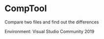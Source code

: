 # CompTool
Compare two files and find out the differences

Environment: Visual Studio Community 2019

